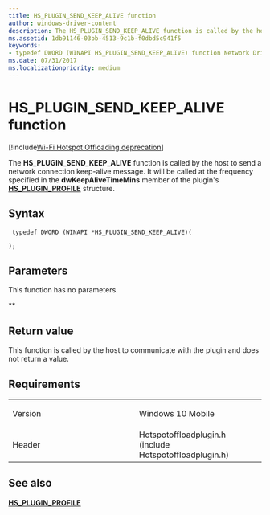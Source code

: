 ```yaml
---
title: HS_PLUGIN_SEND_KEEP_ALIVE function
author: windows-driver-content
description: The HS_PLUGIN_SEND_KEEP_ALIVE function is called by the host to send a network connection keep-alive message. It will be called at the frequency specified in the dwKeepAliveTimeMins member of the plugin's HS_PLUGIN_PROFILE structure.
ms.assetid: 1db91146-03bb-4513-9c1b-f0dbd5c941f5
keywords: 
- typedef DWORD (WINAPI HS_PLUGIN_SEND_KEEP_ALIVE) function Network Drivers Starting with Windows Vista
ms.date: 07/31/2017
ms.localizationpriority: medium
---
```


# HS\_PLUGIN\_SEND\_KEEP\_ALIVE function

[!include[Wi-Fi Hotspot Offloading deprecation](wi-fi-hotspot-offloading-deprecation.md)]


The **HS\_PLUGIN\_SEND\_KEEP\_ALIVE** function is called by the host to send a network connection keep-alive message. It will be called at the frequency specified in the **dwKeepAliveTimeMins** member of the plugin's [**HS\_PLUGIN\_PROFILE**](hs-plugin-profile.md) structure.

Syntax
------

```ManagedCPlusPlus
 typedef DWORD (WINAPI *HS_PLUGIN_SEND_KEEP_ALIVE)(
    
);
```

Parameters
----------

This function has no parameters.

**   

Return value
------------

This function is called by the host to communicate with the plugin and does not return a value.

Requirements
------------

<table>
<colgroup>
<col width="50%" />
<col width="50%" />
</colgroup>
<tbody>
<tr class="odd">
<td><p>Version</p></td>
<td><p>Windows 10 Mobile</p></td>
</tr>
<tr class="even">
<td><p>Header</p></td>
<td>Hotspotoffloadplugin.h (include Hotspotoffloadplugin.h)</td>
</tr>
</tbody>
</table>

## See also


[**HS\_PLUGIN\_PROFILE**](hs-plugin-profile.md)

 

 




